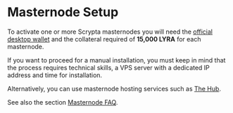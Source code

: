 # Masternode Setup

To activate one or more Scrypta masternodes you will need the [official desktop wallet](../wallet/fullnode.md) and the collateral required of **15,000 LYRA** for each masternode.

If you want to proceed for a manual installation, you must keep in mind that the process requires technical skills, a VPS server with a dedicated IP address and time for installation.


Alternatively, you can use masternode hosting services such as [The Hub](../masternode-setup/hosting-service.md).

See also the section
[Masternode FAQ](../masternode-setup/masternode-faq.md).